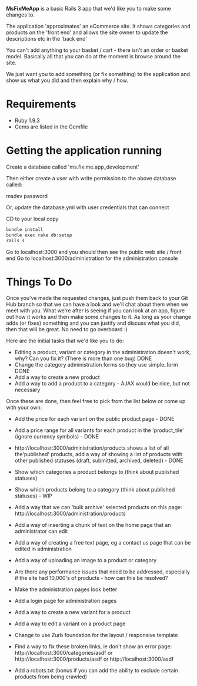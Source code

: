 **MsFixMeApp** is a basic Rails 3 app that we'd like you to make some changes to.

The application 'approximates' an eCommerce site. It shows categories and products on the 'front end' and allows
the site owner to update the descriptions etc in the 'back end'

You can't add anything to your basket / cart - there isn't an order or basket model. Basically all that you can do at the
moment is browse around the site.

We just want you to add something (or fix something) to the application and show us what you did and then explain why / how.

Requirements
===
- Ruby 1.9.3
- Gems are listed in the Gemfile

Getting the application running
===

Create a database called 'ms.fix.me.app_development'

Then either create a user with write permission to the above database called:

msdev
password

Or, update the database.yml with user credentials that can connect

CD to your local copy

```bash
bundle install
bundle exec rake db:setup
rails s
```

Go to localhost:3000 and you should then see the public web site / front end
Go to localhost:3000/administration for the administration console

Things To Do
===

Once you've made the requested changes, just push them back to your Git Hub branch so that we can have a look
and we'll chat about them when we meet with you. What we're after is seeing if you can look at an app, figure out how it works and
then make some changes to it. As long as your change adds (or fixes) something and you can justify and discuss what you did,
then that will be great. No need to go overboard :)

Here are the initial tasks that we'd like you to do:
- Editing a product, variant or category in the administration doesn't work, why? Can you fix it? (There is more than one bug) DONE
- Change the category administration forms so they use simple_form DONE
- Add a way to create a new product
- Add a way to add a product to a category - AJAX would be nice, but not necessary

Once these are done, then feel free to pick from the list below or come up with your own:

- Add the price for each variant on the public product page - DONE
- Add a price range for all variants for each product in the 'product_tile' (ignore currency symbols) - DONE

- http://localhost:3000/administration/products shows a list of all the'published' products, add a way of showing a list of products
with other published statuses (draft, submitted, archived, deleted) - DONE

- Show which categories a product belongs to (think about published statuses)
- Show which products belong to a category (think about published statuses) - WIP

- Add a way that we can 'bulk archive' selected products on this page: http://localhost:3000/administration/products

- Add a way of inserting a chunk of text on the home page that an administrator can edit
- Add a way of creating a free text page, eg a contact us page that can be edited in administration

- Add a way of uploading an image to a product or category

- Are there any performance issues that need to be addressed, especially if the site had 10,000's of products - how can this be resolved?

- Make the administration pages look better
- Add a login page for administration pages

- Add a way to create a new variant for a product
- Add a way to edit a variant on a product page

- Change to use Zurb foundation for the layout / responsive template

- Find a way to fix these broken links, ie don't show an error page: http://localhost:3000/categories/asdf or http://localhost:3000/products/asdf or http://localhost:3000/asdf
- Add a robots.txt (bonus if you can add the ability to exclude certain products from being crawled)

